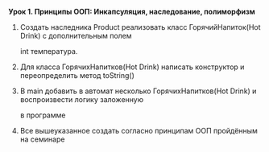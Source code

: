 **Урок 1. Принципы ООП: Инкапсуляция, наследование, полиморфизм**

1. Создать наследника Product реализовать класс ГорячийНапиток(Hot Drink) с дополнительным полем

     int температура.
2. Для класса ГорячихНапитков(Hot Drink) написать конструктор и переопределить метод toString()

3. В main добавить в автомат несколько ГорячихНапитков(Hot Drink) и воспроизвести логику заложенную

    в программе

4. Все вышеуказанное создать согласно принципам ООП пройдённым на семинаре


